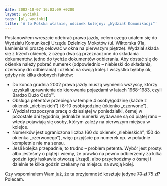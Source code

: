 ```yaml
---
date: 2002-10-07 16:03:09 +0200
layout: wycinki
tags: [pl, wycinki]
title: 'A to Polska właśnie, odcinek kolejny: „Wydział Komunikacji”'
---
```


Postanowiłem wreszcie odebrać prawo jazdy, celem czego udałem się do Wydziału Komunikacji Urzędu Dzielnicy Mokotów (ul. Wiktorska 91a, kamieniami proszę celować w okna na pierwszym piętrze). Wydział składa się z trzech okienek, z czego dwa są przeznaczone do składania dokumentów, jedno do tychże dokumentów odbierania. Aby dostać się do okienka należy pobrać numerek (odpowiednio – niebieski do składania, czerwony do odbierania) i czekać na swoją kolej. I wszystko byłoby ok, gdyby nie kilka drobnych faktów:

* Do końca grudnia 2002 prawa jazdy muszą wymienić wszyscy, którzy uzyskali uprawnienia do kierowania pojazdami w latach 1968-1983, czyli Bardzo Dużo Osób™.
* Obsługa petentów przebiega w tempie 4 osoby/godzinę (każde z okienek „niebieskich”) i 8-10 osób/godzinę (okienko „czerwone”).
* Wydział rozpoczyna pracę o dziesiątej w poniedziałki, ósmej w pozostałe dni tygodnia, jednakże numerki wydawane są od piątej rano – wtedy pojawiają się osoby, którym zależy na pierwszym miejscu w kolejce.
* Numerków jest ograniczona liczba (60 do okienek „niebieskich”, 150 do okienka „czerwonego”), więc przyjście po numerek np. w południe kompletnie nie ma sensu.
* Jeśli kolejka przepadnie, to trudno – problem petenta. Wybór jest prosty: albo jesteśmy o piątej i wiemy, że prawko na pewno odbierzemy za kilka godzin (gdy łaskawie otworzą Urząd), albo przychodzimy o ósmej i dzielnie te kilka godzin czekamy na miejscu na swoją kolej.

Czy wspominałem Wam już, że ta przyjemność kosztuje jedyne <del>70 zł</del> 75 zł? Polecam.
